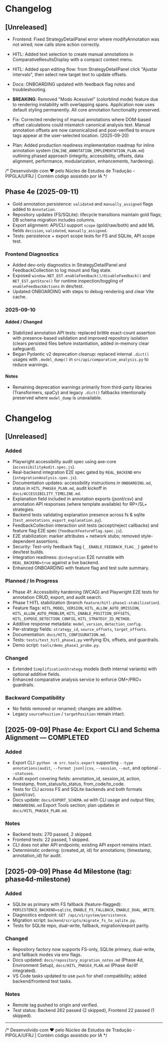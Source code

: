 # Changelog

## [Unreleased]
- Frontend: Fixed StrategyDetailPanel error where modifyAnnotation was not wired; now calls store action correctly.
- HITL: Added text selection to create manual annotations in ComparativeResultsDisplay with a compact context menu.
- HITL: Added span editing flow: from StrategyDetailPanel click "Ajustar intervalo", then select new target text to update offsets.
- Docs: ONBOARDING updated with feedback flag notes and troubleshooting.
- **BREAKING**: Removed "Modo Acessível" (colorblind mode) feature due to rendering instability with overlapping spans. Application now uses default styling permanently. All core annotation functionality preserved.

- Fix: Corrected rendering of manual annotations where DOM-based offset calculations could mismatch canonical analysis text. Manual annotation offsets are now canonicalized and post-verified to ensure tags appear at the user-selected location. (2025-09-20)
- Plan: Added production readiness implementation roadmap for inline annotation system (`INLINE_ANNOTATION_IMPLEMENTATION_PLAN.md`) outlining phased approach (integrity, accessibility, offsets, data alignment, performance, modularization, enhancements, hardening).

/*
Desenvolvido com ❤️ pelo Núcleo de Estudos de Tradução - PIPGLA/UFRJ | Contém código assistido por IA
*/

## Phase 4e (2025-09-11)

- Gold annotation persistence: `validated` and `manually_assigned` flags added to `Annotation`.
- Repository updates (FS/SQLite): lifecycle transitions maintain gold flags; DB schema migration includes columns.
- Export alignment: API/CLI support `scope` (gold/raw/both) and add ML fields `decision`, `validated`, `manually_assigned`.
- Tests: persistence + export scope tests for FS and SQLite, API scope test.

### Frontend Diagnostics
- Added dev-only diagnostics in StrategyDetailPanel and FeedbackCollection to log mount and flag state.
- Exposed `window.NET_EST.enableFeedback()/disableFeedback()` and `NET_EST.getStore()` for runtime inspection/toggling of `enableFeedbackActions` in dev/test.
- Updated ONBOARDING with steps to debug rendering and clear Vite cache.

### 2025-09-10
#### Added / Changed
- Stabilized annotation API tests: replaced brittle exact-count assertion with presence-based validation and improved repository isolation (clears persisted files before instantiation, added in-memory clear safeguard).
- Began Pydantic v2 deprecation cleanup: replaced internal `.dict()` usages with `.model_dump()` in `src/api/comparative_analysis.py` to reduce warnings.

#### Notes
- Remaining deprecation warnings primarily from third-party libraries (Transformers, spaCy) and legacy `.dict()` fallbacks intentionally preserved where `model_dump` is unavailable.
# Changelog

## [Unreleased]
### Added
- Playwright accessibility audit spec using axe-core (`accessibilityAudit.spec.js`).
- Real-backend integration E2E spec gated by `REAL_BACKEND` env (`integrationAnalysis.spec.js`).
- Documentation updates: accessibility instructions in `ONBOARDING.md`, status in `HITL_PHASE4_PLAN.md`, audit kickoff in `docs/ACCESSIBILITY_TIMELINE.md`.
- Explanation field included in annotation exports (jsonl/csv) and annotation API responses (where template available) for RP+/SL+ strategies.
- Backend tests validating explanation presence across fs & sqlite (`test_annotations_export_explanation.py`).
 - FeedbackCollection interaction unit tests (accept/reject callbacks) and feature flag E2E spec (`feedbackFeatureFlag.spec.js`).
 - E2E stabilization: marker attributes + network stubs; removed style-dependent assertions.
 - Security: Test-only feedback flag (`__ENABLE_FEEDBACK_FLAG__`) gated to dev/test builds.
 - Integration readiness: `@integration` E2E runnable with `REAL_BACKEND=true` against a live backend.
- Enhanced ONBOARDING with feature flag and test suite summary.
### Planned / In Progress
- Phase 4f: Accessibility hardening (WCAG) and Playwright E2E tests for annotation CRUD, export, and audit search.
- Phase 1 HITL stabilization (branch `feature/hitl-phase1-stabilization`).
- Feature flags: `HITL_MODEL_VERSION`, `HITL_ALLOW_AUTO_OMISSION`, `HITL_ALLOW_AUTO_PROBLEM`, `HITL_ENABLE_POSITION_OFFSETS`, `HITL_EXPOSE_DETECTION_CONFIG`, `HITL_STRATEGY_ID_METHOD`.
- Additive response metadata: `model_version`, `detection_config`.
- Per-strategy fields: `strategy_id`, `source_offsets`, `target_offsets`.
- Documentation: `docs/HITL_CONFIGURATION.md`.
- Tests: `tests/test_hitl_phase1.py` verifying IDs, offsets, and guardrails.
- Demo script: `tools/demo_phase1_probe.py`.

### Changed
- Extended `SimplificationStrategy` models (both internal variants) with optional additive fields.
- Enhanced comparative analysis service to enforce OM+/PRO+ guardrails.

### Backward Compatibility
- No fields removed or renamed; changes are additive.
- Legacy `sourcePosition` / `targetPosition` remain intact.


## [2025-09-09] Phase 4e: Export CLI and Schema Alignment — COMPLETED
### Added
- Export CLI: `python -m src.tools.export` supporting `--type annotations|audit`, `--format jsonl|csv`, `--session`, `--out`, and optional `--statuses`.
- Audit export covering fields: annotation_id, session_id, action, timestamp, from_status/to_status, from_code/to_code.
- Tests for CLI across FS and SQLite backends and both formats (jsonl/csv).
- Docs update: `docs/EXPORT_SCHEMA.md` with CLI usage and output files; `ONBOARDING.md` Export Tools section; plan updates in `docs/HITL_PHASE4_PLAN.md`.

### Notes
- Backend tests: 270 passed, 2 skipped.
- Frontend tests: 22 passed, 1 skipped.
- CLI does not alter API endpoints; existing API export remains intact.
- Deterministic ordering: (created_at, id) for annotations; (timestamp, annotation_id) for audit.

## [2025-09-09] Phase 4d Milestone (tag: phase4d-milestone)
### Added
- SQLite as primary with FS fallback (feature-flagged): `PERSISTENCE_BACKEND=sqlite`, `ENABLE_FS_FALLBACK`, `ENABLE_DUAL_WRITE`.
- Diagnostics endpoint: `GET /api/v1/system/persistence`.
- Migration script: `backend/scripts/migrate_fs_to_sqlite.py`.
- Tests for SQLite repo, dual-write, fallback, migration/export parity.

### Changed
- Repository factory now supports FS-only, SQLite primary, dual-write, and fallback modes via env flags.
- Docs updated: `docs/repository_migration_notes.md` (Phase 4d, Environment Setup), `docs/HITL_PHASE4_PLAN.md` (Phase 4e/4f integrated).
- VS Code tasks updated to use `pwsh` for shell compatibility; added backend/frontend test tasks.

### Notes
- Remote tag pushed to origin and verified.
- Test status: Backend 262 passed (2 skipped), Frontend 22 passed (1 skipped).

---
/*
Desenvolvido com ❤️ pelo Núcleo de Estudos de Tradução - PIPGLA/UFRJ | Contém código assistido por IA
*/
